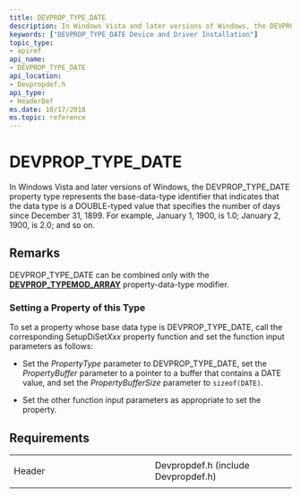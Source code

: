 ```yaml
---
title: DEVPROP_TYPE_DATE
description: In Windows Vista and later versions of Windows, the DEVPROP_TYPE_DATE property type represents the base-data-type identifier that indicates that the data type is a DOUBLE-typed value that specifies the number of days since December 31, 1899.
keywords: ["DEVPROP_TYPE_DATE Device and Driver Installation"]
topic_type:
- apiref
api_name:
- DEVPROP_TYPE_DATE
api_location:
- Devpropdef.h
api_type:
- HeaderDef
ms.date: 10/17/2018
ms.topic: reference
---
```


# DEVPROP_TYPE_DATE


In Windows Vista and later versions of Windows, the DEVPROP_TYPE_DATE property type represents the base-data-type identifier that indicates that the data type is a DOUBLE-typed value that specifies the number of days since December 31, 1899. For example, January 1, 1900, is 1.0; January 2, 1900, is 2.0; and so on.

## Remarks

DEVPROP_TYPE_DATE can be combined only with the [**DEVPROP_TYPEMOD_ARRAY**](devprop-typemod-array.md) property-data-type modifier.

### Setting a Property of this Type

To set a property whose base data type is DEVPROP_TYPE_DATE, call the corresponding SetupDiSet*Xxx* property function and set the function input parameters as follows:

-   Set the *PropertyType* parameter to DEVPROP_TYPE_DATE, set the *PropertyBuffer* parameter to a pointer to a buffer that contains a DATE value, and set the *PropertyBufferSize* parameter to `sizeof(DATE)`.

-   Set the other function input parameters as appropriate to set the property.

## Requirements

<table>
<colgroup>
<col width="50%" />
<col width="50%" />
</colgroup>
<tbody>
<tr class="odd">
<td align="left"><p>Header</p></td>
<td align="left">Devpropdef.h (include Devpropdef.h)</td>
</tr>
</tbody>
</table>

 

 





